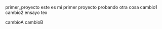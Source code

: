 primer_proyecto
este es mi primer proyecto probando 
otra cosa 
cambio1
cambio2
ensayo 
tex


cambioA
cambioB
